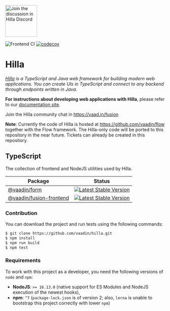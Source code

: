 <a target="_blank" href="https://vaad.in/fusion"><img src="https://discord.com/assets/e4923594e694a21542a489471ecffa50.svg" width="100" alt="Join the discussion in Hilla Discord"></img></a>

![Frontend CI](https://github.com/vaadin/fusion/actions/workflows/frontend.yml/badge.svg)
[![codecov](https://codecov.io/gh/vaadin/fusion/branch/main/graph/badge.svg?token=PQMTMS8ECC)](https://codecov.io/gh/vaadin/fusion)

Hilla
======
*[Hilla](https://vaadin.com/fusion) is a TypeScript and Java web framework for building modern web applications. You can create UIs in TypeScript and connect to any backend through endpoints written in Java.*

**For instructions about developing web applications with Hilla**, please refer to our [documentation site](https://vaadin.com/docs/latest/fusion/overview).

Join the Hilla community chat in https://vaad.in/fusion

**Note**: Currently the code of Hilla is hosted at https://github.com/vaadin/flow together with the Flow framework. The Hilla-only code will be ported to this repository in the near future. Tickets can already be created in this repository.

## TypeScript

The collection of frontend and NodeJS utilities used by Hilla.

| Package                 | Status |
|-------------------------|--------|
| [@vaadin/form](./packages/ts/form) | [![Latest Stable Version](https://img.shields.io/npm/v/@vaadin/form.svg)](https://www.npmjs.com/package/@vaadin/form) |
| [@vaadin/fusion-frontend](./packages/ts/fusion-frontend) | [![Latest Stable Version](https://img.shields.io/npm/v/@vaadin/fusion-frontend.svg)](https://www.npmjs.com/package/@vaadin/fusion-frontend) |

### Contribution

You can download the project and run tests using the following commands:
```bash
$ git clone https://github.com/vaadin/hilla.git
$ npm install
$ npm run build
$ npm test
```

### Requirements

To work with this project as a developer, you need the following versions of `node` and `npm`:

- **NodeJS**: `>= 16.13.0` (native support for ES Modules and NodeJS execution of the newest hooks),
- **npm**: `^7` (`package-lock.json` is of version 2; also, `lerna` is unable to bootstrap this project correctly with lower `npm`)
